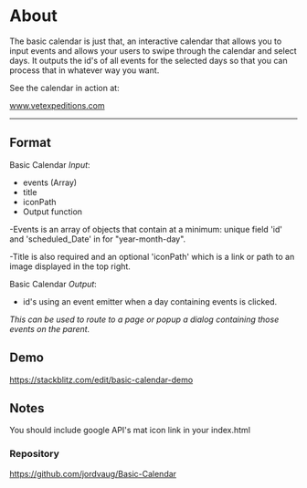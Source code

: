 # About

The basic calendar is just that, an interactive calendar that allows you to
input events and allows your users to swipe through the calendar and select 
days. It outputs the id's of all events for the selected days so that you
can process that in whatever way you want.

See the calendar in action at:

www.vetexpeditions.com

<hr />

## Format

Basic Calendar *Input*:

* events (Array)
* title
* iconPath
* Output function

-Events is an array of objects that contain at a minimum: unique field 'id' and 'scheduled_Date' in for "year-month-day". 

-Title is also required and an optional 'iconPath' which is a link or path to an image displayed in the top right.

Basic Calendar *Output*:
* id's using an event emitter when a day containing events is clicked. 

*This can be used to route to a page or popup a dialog containing those events on the parent.*


## Demo

https://stackblitz.com/edit/basic-calendar-demo

## Notes

You should include google API's mat icon link in your index.html
<link type="text/css" href="https://fonts.googleapis.com/icon?family=Material+Icons" rel="stylesheet">

### Repository 

https://github.com/jordvaug/Basic-Calendar
